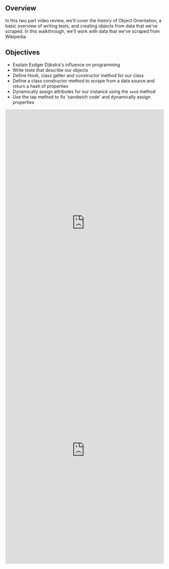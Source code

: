 ## Overview

In this two part video review, we'll cover the history of Object Orientation, a basic overview of writing tests, and creating objects from data that we've scraped. In this walkthrough, we'll work with data that we've scraped from Wikipedia. 

## Objectives

- Explain Esdger Dijkstra's influence on programming
- Write tests that describe our objects
- Define Hook, class getter and constructor method for our class
- Define a class constructor method to scrape from a data source and return a hash of properties
- Dynamically assign attributes for our instance using the `send` method
- Use the tap method to fix 'sandwich code' and dynamically assign properties

<iframe width="100%" height="720" src="https://www.youtube.com/embed/LcVasuO5uKA?rel=0&amp;showinfo=0" frameborder="0" allowfullscreen></iframe>


<iframe width="100%" height="720" src="https://www.youtube.com/embed/oXwdOdBUyCI?rel=0&amp;showinfo=0" frameborder="0" allowfullscreen></iframe>


